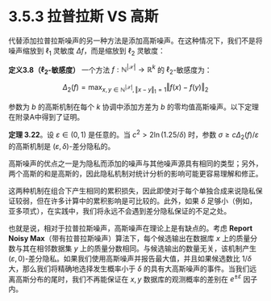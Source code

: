 # 3.5.3 拉普拉斯 VS 高斯 
代替添加拉普拉斯噪声的另一种方法是添加高斯噪声。在这种情况下，我们不是将噪声缩放到 $\ell_1$ 灵敏度 $\Delta f$，而是缩放到 $\ell_2$ 灵敏度：

**定义3.8（$\ell_2$-敏感度）** 一个方法 $f:\mathbb{N}^{|\mathcal{X}|}\to\mathbb{R}^k$ 的 $\ell_2$-敏感度为：

$$
\Delta_2(f)=\max_{x,y\in\mathbb{N}^{|\mathcal{X}|},\Vert x-y\Vert _1=1}\Vert f(x)-f(y)\Vert _2
$$

参数为 $b$ 的高斯机制在每个 $k$ 协调中添加方差为 $b$ 的零均值高斯噪声。以下定理在附录A中得到了证明。

**定理 3.22**。设 $\varepsilon\in(0,1)$ 是任意的。当 $c^2>2\ln(1.25/\delta)$ 时，参数 $\sigma\geq c\Delta_2(f)/\varepsilon$ 的高斯机制是 $(\varepsilon,\delta)$-差分隐私的。

高斯噪声的优点之一是为隐私而添加的噪声与其他噪声源具有相同的类型；另外，两个高斯的和是高斯的，因此隐私机制对统计分析的影响可能更容易理解和修正。

这两种机制在组合下产生相同的累积损失，因此即使对于每个单独合成来说隐私保证较弱，但在许多计算中的累积影响是可比较的。此外，如果 $\delta$ 足够小（例如，亚多项式），在实践中，我们将永远不会遇到差分隐私保证的不足之处。

也就是说，相对于拉普拉斯噪声，高斯噪声在理论上是有缺点的。考虑 **Report Noisy Max**（带有拉普拉斯噪声）算法下，每个候选输出在数据库 $x$ 上的质量分数与其在相邻数据集 $y$ 上的质量分数相同。与候选输出的数量无关，该机制产生 $(\varepsilon,0)$-差分隐私。如果我们使用高斯噪声并报告最大值，并且如果候选数比 $1/\delta$ 大，那么我们将精确地选择发生概率小于 $δ$ 的具有大高斯噪声的事件。当我们远离高斯分布的尾时，我们不再能保证在 $x,y$ 数据库的观测概率的差别在 $e^{\pm\varepsilon}$ 因子内。
